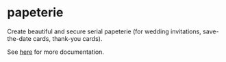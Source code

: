 # papeterie
Create beautiful and secure serial papeterie (for wedding invitations, save-the-date cards, thank-you cards).

See [here](docs/index.md) for more documentation.
